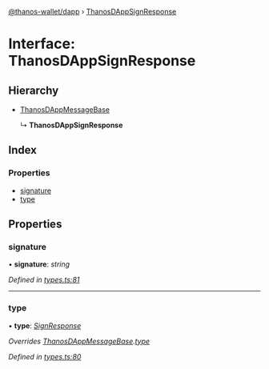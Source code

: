 [@thanos-wallet/dapp](../README.md) › [ThanosDAppSignResponse](thanosdappsignresponse.md)

# Interface: ThanosDAppSignResponse

## Hierarchy

* [ThanosDAppMessageBase](thanosdappmessagebase.md)

  ↳ **ThanosDAppSignResponse**

## Index

### Properties

* [signature](thanosdappsignresponse.md#signature)
* [type](thanosdappsignresponse.md#type)

## Properties

###  signature

• **signature**: *string*

*Defined in [types.ts:81](https://github.com/madfish-solutions/thanoswallet-dapp/blob/f20b824/src/types.ts#L81)*

___

###  type

• **type**: *[SignResponse](../enums/thanosdappmessagetype.md#signresponse)*

*Overrides [ThanosDAppMessageBase](thanosdappmessagebase.md).[type](thanosdappmessagebase.md#type)*

*Defined in [types.ts:80](https://github.com/madfish-solutions/thanoswallet-dapp/blob/f20b824/src/types.ts#L80)*
